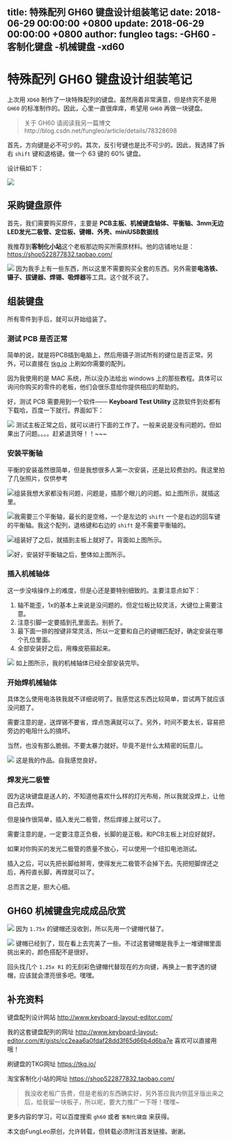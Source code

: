 title: 特殊配列 GH60 键盘设计组装笔记
date: 2018-06-29 00:00:00 +0800
update: 2018-06-29 00:00:00 +0800
author: fungleo
tags:
    -GH60
    -客制化键盘
    -机械键盘
    -xd60
---

# 特殊配列 GH60 键盘设计组装笔记

上次用 `XD60` 制作了一块特殊配列的键盘。虽然用着非常满意，但是终究不是用 `GH60` 的标准制作的。因此，心里一直很痒痒，希望用 `GH60` 再做一块键盘。

> 关于 GH60 请阅读我另一篇博文http://blog.csdn.net/fungleo/article/details/78328698

首先，方向键是必不可少的。其次，反引号键也是比不可少的。因此，我选择了拆右 `shift` 键和退格键。做一个 63 键的 60% 键盘。

设计稿如下：

![](https://raw.githubusercontent.com/fengcms/articles/master/image/17/b8f5dc4c9a99a19170657d6331fcf9.png)
## 采购键盘原件

首先，我们需要购买原件，主要是 **PCB主板、机械键盘轴体、平衡轴、3mm无边LED发光二极管、定位板、键帽、外壳、miniUSB数据线**

我推荐到**客制化小站**这个老板那边购买所需原材料。他的店铺地址是：https://shop522877832.taobao.com/

![](https://raw.githubusercontent.com/fengcms/articles/master/image/d5/4cde9686a4faaffb3737aed7eb72c2.png)
因为我手上有一些东西，所以这里不需要购买全套的东西。另外需要**电洛铁、镊子、拔键器、焊锡、吸焊器**等工具。这个就不说了。

## 组装键盘

所有零件到手后，就可以开始组装了。

### 测试 PCB 是否正常

简单的说，就是将PCB插到电脑上，然后用镊子测试所有的键位是否正常。另外，可以直接在 [tkg.io](https://tkg.io/) 上刷如你需要的配列。

因为我使用的是 MAC 系统，所以没办法给出 windows 上的那些教程。具体可以询问你购买的零件的老板，他们会很乐意给你提供相应的帮助的。

好，测试 PCB 需要用到一个软件—— **Keyboard Test Utility**  这款软件到处都有下载哈，百度一下就行。界面如下：

![](https://raw.githubusercontent.com/fengcms/articles/master/image/6f/95a14957159494eb5249a929a301f6.jpg)
测试主板正常之后，就可以进行下面的工作了。一般来说是没有问题的。但如果出了问题。。。。赶紧退货呀！！~~~

### 安装平衡轴

平衡的安装虽然很简单，但是我想很多人第一次安装，还是比较费劲的。我这里拍了几张照片，仅供参考

![](https://raw.githubusercontent.com/fengcms/articles/master/image/92/22b4246a402c25641c16468f6872ac.jpg)组装我想大家都没有问题，问题是，插那个眼儿的问题。如上图所示，就插这里。

![](https://raw.githubusercontent.com/fengcms/articles/master/image/0b/86e0f9c72781d004dae94b10ab426c.jpg)我需要三个平衡轴，最长的是空格，一个是左边的 `shift` 一个是右边的回车键的平衡轴。我这个配列，退格键和右边的 `shift` 是不需要平衡轴的。

![](https://raw.githubusercontent.com/fengcms/articles/master/image/fb/fdccbc2ef1e3509d35ad407bbf5c20.jpg)组装好了之后，就插到主板上就好了。背面如上图所示。

![](https://raw.githubusercontent.com/fengcms/articles/master/image/b8/e7cccb8eac1b5cb2f143ceaa9a592b.jpg)好，安装好平衡轴之后，整体如上图所示。

### 插入机械轴体

这一步没啥操作上的难度，但是心还是要特别细致的。主要注意点如下：

1. 轴不能歪，1x的基本上来说是没问题的。但定位板比较灵活，大键位上需要注意。
2. 注意引脚一定要插到孔里面去。别折了。
3. 最下面一排的按键非常灵活，所以一定要和自己的键帽匹配好，确定安装在哪个孔位里面。
4. 全部安装好之后，用橡皮筋箍起来。

![](https://raw.githubusercontent.com/fengcms/articles/master/image/e5/067bf93e669708ce67a51e6944462d.jpg)
如上图所示，我的机械轴体已经全部安装完毕。

### 开始焊机械轴体

具体怎么使用电洛铁我就不详细说明了。我感觉这东西比较简单，尝试两下就应该没问题了。

需要注意的是，送焊锡不要省，焊点饱满就可以了。另外，时间不要太长，容易把旁边的电阻什么的搞坏。

当然，也没有那么脆弱。不要太暴力就好。毕竟不是什么太精密的玩意儿。

![](https://raw.githubusercontent.com/fengcms/articles/master/image/0f/87bcb33f56c07e1dd30dec6e08e7e1.jpg)
这是我的作品。自我感觉良好。

### 焊发光二极管

因为这块键盘是送人的，不知道他喜欢什么样的灯光布局，所以我就没焊上，让他自己去焊。

但是操作很简单，插入发光二极管，然后焊接上就可以了。

需要注意的是，一定要注意正负极，长脚的是正极。和PCB主板上对应好就好。

如果对你购买的发光二极管的质量不放心，可以使用一个纽扣电池测试。

插入之后，可以先把长脚给掰弯，使得发光二极管不会掉下去。先把短脚焊还之后，再捋直长脚，再焊就可以了。

总而言之是，胆大心细。

## GH60 机械键盘完成成品欣赏

![](https://raw.githubusercontent.com/fengcms/articles/master/image/1d/456f028d7448f0d038f39fe382f9e3.jpg)
因为 `1.75x` 的键帽还没收到，所以先用一个键帽代替了。

![](https://raw.githubusercontent.com/fengcms/articles/master/image/45/6f1c6d8006ff0525ea396d14827dab.jpg)
键帽已经到了，现在看上去完美了一些。不过这套键帽是我手上一堆键帽里面挑出来的，颜色搭配不是很好。

回头找几个 `1.25x R1` 的无刻彩色键帽代替现在的方向键，再换上一套字透的键帽，应该就会漂亮很多吧。嘿嘿。

## 补充资料

键盘配列设计网站 http://www.keyboard-layout-editor.com/

我的这套键盘配列的网址 http://www.keyboard-layout-editor.com/#/gists/cc2eaa6a0fdaf28dd3f65d66b4d6ba7e 喜欢可以直接用哦！

刷键盘的TKG网址 https://tkg.io/

淘宝客制化小站的网址 https://shop522877832.taobao.com/

> 我没收老板广告费，但是老板的东西确实好，另外答应我内侧蓝牙版出来之后，给我留一块板子，所以呢，要大力推广一下呀！嘿嘿~

更多内容的学习，可以百度搜索 `gh60` 或者 `客制化键盘` 来获得。

本文由FungLeo原创，允许转载，但转载必须附注首发链接。谢谢。
